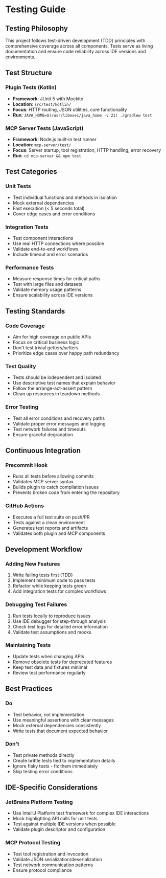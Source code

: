 # Testing Guide

## Testing Philosophy

This project follows test-driven development (TDD) principles with comprehensive coverage across all components. Tests serve as living documentation and ensure code reliability across IDE versions and environments.

## Test Structure

### Plugin Tests (Kotlin)
- **Framework**: JUnit 5 with Mockito
- **Location**: `src/test/kotlin/`
- **Focus**: HTTP routing, JSON utilities, core functionality
- **Run**: `JAVA_HOME=$(/usr/libexec/java_home -v 21) ./gradlew test`

### MCP Server Tests (JavaScript)
- **Framework**: Node.js built-in test runner
- **Location**: `mcp-server/test/`
- **Focus**: Server startup, tool registration, HTTP handling, error recovery
- **Run**: `cd mcp-server && npm test`

## Test Categories

### Unit Tests
- Test individual functions and methods in isolation
- Mock external dependencies
- Fast execution (< 5 seconds total)
- Cover edge cases and error conditions

### Integration Tests
- Test component interactions
- Use real HTTP connections where possible
- Validate end-to-end workflows
- Include timeout and error scenarios

### Performance Tests
- Measure response times for critical paths
- Test with large files and datasets
- Validate memory usage patterns
- Ensure scalability across IDE versions

## Testing Standards

### Code Coverage
- Aim for high coverage on public APIs
- Focus on critical business logic
- Don't test trivial getters/setters
- Prioritize edge cases over happy path redundancy

### Test Quality
- Tests should be independent and isolated
- Use descriptive test names that explain behavior
- Follow the arrange-act-assert pattern
- Clean up resources in teardown methods

### Error Testing
- Test all error conditions and recovery paths
- Validate proper error messages and logging
- Test network failures and timeouts
- Ensure graceful degradation

## Continuous Integration

### Precommit Hook
- Runs all tests before allowing commits
- Validates MCP server syntax
- Builds plugin to catch compilation issues
- Prevents broken code from entering the repository

### GitHub Actions
- Executes a full test suite on push/PR
- Tests against a clean environment
- Generates test reports and artifacts
- Validates both plugin and MCP components

## Development Workflow

### Adding New Features
1. Write failing tests first (TDD)
2. Implement minimum code to pass tests
3. Refactor while keeping tests green
4. Add integration tests for complex workflows

### Debugging Test Failures
1. Run tests locally to reproduce issues
2. Use IDE debugger for step-through analysis
3. Check test logs for detailed error information
4. Validate test assumptions and mocks

### Maintaining Tests
- Update tests when changing APIs
- Remove obsolete tests for deprecated features
- Keep test data and fixtures minimal
- Review test performance regularly

## Best Practices

### Do
- Test behavior, not implementation
- Use meaningful assertions with clear messages
- Mock external dependencies consistently
- Write tests that document expected behavior

### Don't
- Test private methods directly
- Create brittle tests tied to implementation details
- Ignore flaky tests - fix them immediately
- Skip testing error conditions

## IDE-Specific Considerations

### JetBrains Platform Testing
- Use IntelliJ Platform test framework for complex IDE interactions
- Mock highlighting API calls for unit tests
- Test against multiple IDE versions when possible
- Validate plugin descriptor and configuration

### MCP Protocol Testing
- Test tool registration and invocation
- Validate JSON serialization/deserialization
- Test network communication patterns
- Ensure protocol compliance
